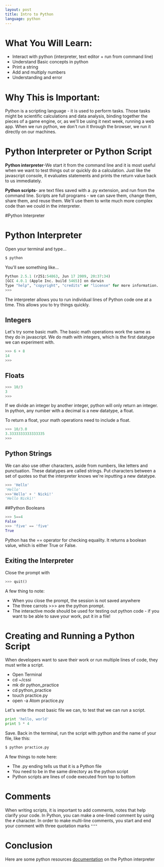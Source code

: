 ```yaml
---
layout: post
title: Intro to Python
language: python
---
```

# What You Will Learn:
+	Interact with python (interpreter, text editor + run from command line)
+ Understand Basic concepts in python
+ Print a string
+ Add and multiply numbers
+ Understanding and error

# Why This is Important:
Python is a scripting language - it is used to perform tasks. Those tasks might be scientific calculations and data analysis, binding together the pieces of a game engine, or, as we'll be using it next week, running a web app. When we run python, we don't run it through the browser, we run it directly on our machines.

# Python Interpreter or Python Script

**Python interpreter**-We start it from the command line and it is most useful when we want to test things out or quickly do a calculation. Just like the javascript console, it evaluates statements and prints the return value back to us immediately.

**Python scripts**- are text files saved with a .py extension, and run from the command line. Scripts are full programs - we can save them, change them, share them, and reuse them. We'll use them to write much more complex code than we could in the interpreter.

#Python Interpreter

# Python Interpreter
Open your terminal and type...

```python
$ python
```
You'll see something like...

```python
Python 2.5.1 (r251:54863, Jun 17 2009, 20:37:34)
[GCC 4.0.1 (Apple Inc. build 5465)] on darwin
Type "help", "copyright", "credits" or "license" for more information.
>>>
```
The interpreter allows you to run individual lines of Python code one at a time. This allows you to try things quickly.

## Integers
Let's try some basic math. The basic math operations work the same as they do in javascript. We do math with integers, which is the first datatype we can experiment with.

```python
>>> 6 + 8
14
>>>
```

## Floats

```python
>>> 10/3
3
>>>
```
If we divide an integer by another integer, python will only return an integer. In python, any number with a decimal is a new datatype, a float.

To return a float, your math operations need to include a float.

```python
>>> 10/3.0
3.3333333333333335
>>>
```

## Python Strings
We can also use other characters, aside from numbers, like letters and punctuation. These datatypes are called strings. Put characters between a set of quotes so that the interpreter knows we're inputting a new datatype.

```python
>>> 'Hello'
'Hello'
>>>'Hello' + ' Nicki!'
'Hello Nicki!'
```

##Python Booleans

```python
>>> 5==4
False
>>> 'five' == 'five'
True
```

Python has the == operator for checking equality. It returns a boolean value, which is either True or False.

## Exiting the Interpreter
Close the prompt with

```python
>>> quit()
```
A few thing to note:

+ When you close the prompt, the session is not saved anywhere
+ The three carrots >>> are the python prompt.  
+ The interactive mode should be used for testing out python code - if you want to be able to save your work, put it in a file!

# Creating and Running a Python Script

When developers want to save their work or run multiple lines of code, they must write a script.

+ Open Terminal
+ cd ~/cssi
+ mk dir python_practice
+ cd python_practice
+ touch practice.py
+ open -a Atom practice.py

Let's write the most basic file we can, to test that we can run a script.

```python
print 'hello, world'
print 5 * 4
```
Save. Back in the terminal, run the script with python and the name of your file, like this:

```python
$ python practice.py
```

A few things to note here:

+ The .py ending tells us that it is a Python file
+ You need to be in the same directory as the python script
+ Python scripts are lines of code executed from top to bottom

# Comments
When writing scripts, it is important to add comments, notes that help clarify your code. In Python, you can make a one-lined comment by using the `#` character. In order to make multi-line comments, you start and end your comment with three quotation marks `"""`


# Conclusion
Here are some python resources <a href="http://anandology.com/python-practice-book/getting-started.html">documentation</a> on the Python interpreter
